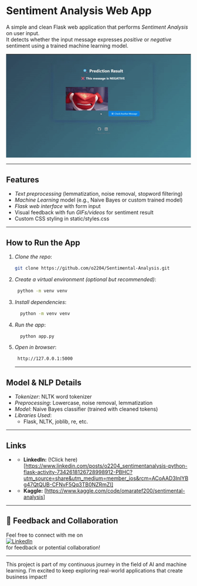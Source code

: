 # Sentiment Analysis Web App

A simple and clean Flask web application that performs *Sentiment Analysis* on user input.  
It detects whether the input message expresses *positive* or *negative* sentiment using a trained machine learning model.


<p align="center">
  <img src="assets/demo.gif" alt="Sentiment Analysis Demo" width="600"/>
</p>

---

## Features

- *Text preprocessing* (lemmatization, noise removal, stopword filtering)
- *Machine Learning* model (e.g., Naive Bayes or custom trained model)
- *Flask web interface* with form input
- Visual feedback with fun *GIFs/videos* for sentiment result
- Custom CSS styling in static/styles.css

---

## How to Run the App

1. *Clone the repo*:
   ```bash
   git clone https://github.com/o2204/Sentimental-Analysis.git
   ```
2.	*Create a virtual environment (optional but recommended)*:
    ```bash
     python -m venv venv
    ```
3. *Install dependencies*:
   ```bash
     python -m venv venv
   ```
4. *Run the app*:
   ```bash
     python app.py
   ```
5. *Open in browser*:
    ```bash
     http://127.0.0.1:5000
    ```
    --- 
 ## Model & NLP Details

- *Tokenizer*: NLTK word tokenizer  
- *Preprocessing*: Lowercase, noise removal, lemmatization  
- *Model*: Naive Bayes classifier (trained with cleaned tokens)  
- *Libraries Used*:  
  - Flask, NLTK, joblib, re, etc.
---  
## Links

- - **LinkedIn:** (!Click here)[https://www.linkedin.com/posts/o2204_sentimentanalysis-python-flask-activity-7342618126728998912-PBHC?utm_source=share&utm_medium=member_ios&rcm=ACoAAD3InlYBg47QtQUB-CFNvF5Qq3TB0NZRmZI]
- - **Kaggle:** [https://www.kaggle.com/code/omaratef200/sentimental-analysis]

---

## 💬 Feedback and Collaboration

Feel free to connect with me on  
[![LinkedIn](https://img.shields.io/badge/LinkedIn-Connect-blue?logo=linkedin)](https://www.linkedin.com/in/o2204)  
for feedback or potential collaboration!

---
This project is part of my continuous journey in the field of AI and machine learning. I’m excited to keep exploring real-world applications that create business impact!

